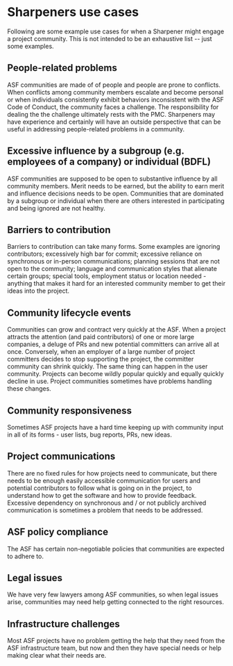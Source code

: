 # Sharpeners use cases

Following are some example use cases for when a Sharpener might engage
a project community.  This is not intended to be an exhaustive list --
just some examples.

## People-related problems

ASF communities are made of of people and people are prone to conflicts.
When conflicts among community members escalate and become personal or
when individuals consistently exhibit behaviors inconsistent with the ASF
Code of Conduct, the community faces a challenge.  The responsibility for
dealing the the challenge ultimately rests with the PMC.  Sharpeners may
have experience and certainly will have an outside perspective that can
be useful in addressing people-related problems in a community.

## Excessive influence by a subgroup (e.g. employees of a company) or individual (BDFL)

ASF communities are supposed to be open to substantive influence by all
community members.  Merit needs to be earned, but the ability to earn
merit and influence decisions needs to be open.  Communities that are
dominated by a subgroup or individual when there are others interested
in participating and being ignored are not healthy. 

## Barriers to contribution

Barriers to contribution can take many forms.  Some examples are 
ignoring contributors; excessively high bar for commit; excessive 
reliance on synchronous or in-person communications; planning sessions
that are not open to the community; language and communication styles
that alienate certain groups; special tools, employment status or
location needed - anything that makes it hard for an interested
community member to get their ideas into the project.

## Community lifecycle events

Communities can grow and contract very quickly at the ASF.  When a
project attracts the attention (and paid contributors) of one or more
large companies, a deluge of PRs and new potential committers can
arrive all at once.  Conversely, when an employer of a large number
of project committers decides to stop supporting the project, the
committer community can shrink quickly.  The same thing can happen
in the user community.  Projects can become wildly popular quickly
and equally quickly decline in use.  Project communities sometimes
have problems handling these changes.

## Community responsiveness

Sometimes ASF projects have a hard time keeping up with community input
in all of its forms - user lists, bug reports, PRs, new ideas.

## Project communications

There are no fixed rules for how projects need to communicate, but 
there needs to be enough easily accessible communication for users
and potential contributors to follow what is going on in the project,
to understand how to get the software and how to provide feedback.
Excessive dependency on synchronous and / or not publicly archived
communication is sometimes a problem that needs to be addressed.

## ASF policy compliance

The ASF has certain non-negotiable policies that communities are
expected to adhere to.  <insert brief list of links>

## Legal issues

We have very few lawyers among ASF communities, so when legal issues
arise, communities may need help getting connected to the right
resources.

## Infrastructure challenges

Most ASF projects have no problem getting the help that they need
from the ASF infrastructure team, but now and then they have special
needs or help making clear what their needs are.



